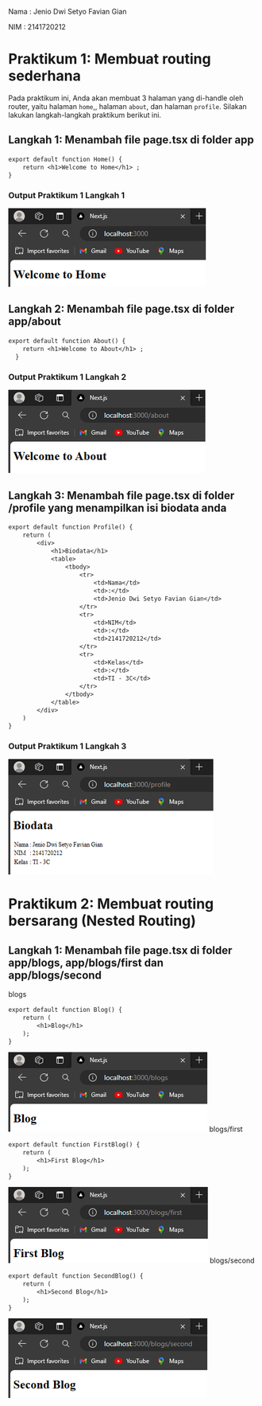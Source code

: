 Nama    : Jenio Dwi Setyo Favian Gian

NIM     : 2141720212


# Praktikum 1: Membuat routing sederhana
Pada praktikum ini, Anda akan membuat 3 halaman yang di-handle oleh router, yaitu halaman `home`,, halaman `about`, dan halaman `profile`. Silakan lakukan langkah-langkah praktikum berikut ini.
## Langkah 1: Menambah file page.tsx di folder app
```
export default function Home() {
    return <h1>Welcome to Home</h1> ;
}
```
### Output Praktikum 1 Langkah 1
![Screenshoot](docs/home.png) 
## Langkah 2: Menambah file page.tsx di folder app/about
```
export default function About() {
    return <h1>Welcome to About</h1> ;
  }
```
### Output Praktikum 1 Langkah 2
![Screenshoot](docs/about.png) 

## Langkah 3: Menambah file page.tsx di folder /profile yang menampilkan isi biodata anda
```
export default function Profile() {
    return (
        <div>
            <h1>Biodata</h1>
            <table>
                <tbody>
                    <tr>
                        <td>Nama</td>
                        <td>:</td>
                        <td>Jenio Dwi Setyo Favian Gian</td>
                    </tr>
                    <tr>
                        <td>NIM</td>
                        <td>:</td>
                        <td>2141720212</td>
                    </tr>
                    <tr>
                        <td>Kelas</td>
                        <td>:</td>
                        <td>TI - 3C</td>
                    </tr>
                </tbody>
            </table>
        </div>
    )
}
```
### Output Praktikum 1 Langkah 3
![Screenshoot](docs/biodata.png) 

# Praktikum 2: Membuat routing bersarang (Nested Routing)
## Langkah 1: Menambah file page.tsx di folder app/blogs, app/blogs/first dan app/blogs/second
blogs
```
export default function Blog() {
    return (
        <h1>Blog</h1>
    );
}
```
![Screenshoot](docs/blog.png) 
blogs/first
```
export default function FirstBlog() {
    return (
        <h1>First Blog</h1>
    );
}
```
![Screenshoot](docs/first.png) 
blogs/second
```
export default function SecondBlog() {
    return (
        <h1>Second Blog</h1>
    );
}
```
![Screenshoot](docs/second.png) 